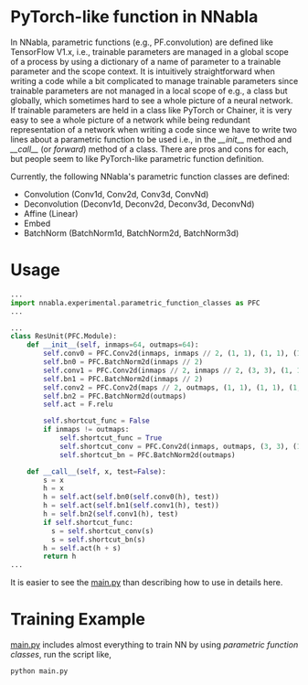 # PyTorch-like function in NNabla

In NNabla, parametric functions (e.g., PF.convolution) are defined like TensorFlow V1.x, i.e., trainable parameters are managed in a global scope of a process by using a dictionary of a name of parameter to a trainable parameter and the scope context. It is intuitively straightforward when writing a code while a bit complicated to manage trainable parameters since trainable parameters are not managed in a local scope of e.g., a class but globally, which sometimes hard to see a whole picture of a neural network. If trainable parameters are held in a class like PyTorch or Chainer, it is very easy to see a whole picture of a network while being redundant representation of a network when writing a code since we have to write two lines about a parametric function to be used i.e., in the *\_\_init\_\_* method and *\_\_call\_\_* (or *forward*) method of a class. There are pros and cons for each, but people seem to like PyTorch-like parametric function definition.

Currently, the following NNabla's parametric function classes are defined:

- Convolution (Conv1d, Conv2d, Conv3d, ConvNd)
- Deconvolution (Deconv1d, Deconv2d, Deconv3d, DeconvNd)
- Affine (Linear)
- Embed
- BatchNorm (BatchNorm1d, BatchNorm2d, BatchNorm3d)


# Usage

```python
...
import nnabla.experimental.parametric_function_classes as PFC
...

...
class ResUnit(PFC.Module):
    def __init__(self, inmaps=64, outmaps=64):
        self.conv0 = PFC.Conv2d(inmaps, inmaps // 2, (1, 1), (1, 1), (1, 1), with_bias=False)
        self.bn0 = PFC.BatchNorm2d(inmaps // 2)
        self.conv1 = PFC.Conv2d(inmaps // 2, inmaps // 2, (3, 3), (1, 1), (1, 1), with_bias=False)
        self.bn1 = PFC.BatchNorm2d(inmaps // 2)
        self.conv2 = PFC.Conv2d(maps // 2, outmaps, (1, 1), (1, 1), (1, 1), with_bias=False)
        self.bn2 = PFC.BatchNorm2d(outmaps)
        self.act = F.relu

        self.shortcut_func = False
        if inmaps != outmaps:
            self.shortcut_func = True
            self.shortcut_conv = PFC.Conv2d(inmaps, outmaps, (3, 3), (1, 1), (1, 1), with_bias=False)
            self.shortcut_bn = PFC.BatchNorm2d(outmaps)

    def __call__(self, x, test=False):
        s = x
        h = x
        h = self.act(self.bn0(self.conv0(h), test))
        h = self.act(self.bn1(self.conv1(h), test))
        h = self.bn2(self.conv1(h), test)
        if self.shortcut_func:
          s = self.shortcut_conv(s)
          s = self.shortcut_bn(s)
        h = self.act(h + s)
        return h
...
```

It is easier to see the [main.py](./main.py) than describing how to use in details here.


# Training Example

[main.py](./main.py) includes almost everything to train NN by using *parametric function classes*, run the script like, 


```bash
python main.py
```

